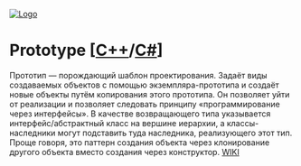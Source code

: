 [![Logo](https://raw.githubusercontent.com/ogycode/DesignPatterns/master/merch/prototype.PNG)](https://github.com/ogycode/DesignPatterns/tree/master/src/CreationalPatterns/Prototype)

# Prototype [[C++](https://github.com/ogycode/DesignPatterns/blob/master/src/CreationalPatterns/Prototype/PrototypeCPP/PrototypeCPP/PrototypeCPP.cpp)/[C#](https://github.com/ogycode/DesignPatterns/blob/master/src/CreationalPatterns/Prototype/PrototypeCSharp/PrototypeCSharp/Program.cs)]
Прототип — порождающий шаблон проектирования. Задаёт виды создаваемых объектов с помощью экземпляра-прототипа и создаёт новые объекты путём копирования этого прототипа. Он позволяет уйти от реализации и позволяет следовать принципу «программирование через интерфейсы». В качестве возвращающего типа указывается интерфейс/абстрактный класс на вершине иерархии, а классы-наследники могут подставить туда наследника, реализующего этот тип. Проще говоря, это паттерн создания объекта через клонирование другого объекта вместо создания через конструктор. [WIKI](https://ru.wikipedia.org/wiki/%D0%9F%D1%80%D0%BE%D1%82%D0%BE%D1%82%D0%B8%D0%BF_(%D1%88%D0%B0%D0%B1%D0%BB%D0%BE%D0%BD_%D0%BF%D1%80%D0%BE%D0%B5%D0%BA%D1%82%D0%B8%D1%80%D0%BE%D0%B2%D0%B0%D0%BD%D0%B8%D1%8F))